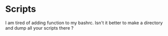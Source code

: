 # Scripts

I am tired of adding function to my bashrc. Isn't it better to make a directory and dump all your scripts there ?